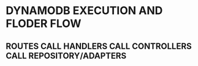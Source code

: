 # DYNAMODB EXECUTION AND FLODER FLOW

## ROUTES CALL HANDLERS CALL CONTROLLERS CALL REPOSITORY/ADAPTERS
